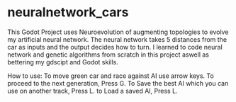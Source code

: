 # neuralnetwork_cars
This Godot Project uses Neuroevolution of augmenting topologies to evolve my artificial neural network.
The neural network takes 5 distances from the car as inputs and the output decides how to turn.
I learned to code neural network and genetic algorithms from scratch in this project aswell as bettering my gdscipt and Godot skills.


How to use:
To move green car and race against AI use arrow keys.
To proceed to the next generation, Press G.
To Save the best AI which you can use on another track, Press L.
to Load a saved AI, Press L.
